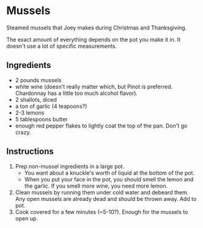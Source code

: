 # Mussels

Steamed mussels that Joey makes during Christmas and Thanksgiving.

The exact amount of everything depends on the pot you make it in. It doesn't use a lot of specific measurements. 

## Ingredients

- 2 pounds mussels
- white wine (doesn't really matter which, but Pinot is preferred. Chardonnay has a little too much alcohol flavor).
- 2 shallots, diced 
- a ton of garlic (4 teapoons?)
- 2-3 lemons
- 5 tablespoons butter
- enough red pepper flakes to lightly coat the top of the pan. Don't go crazy.

## Instructions

1. Prep non-mussel ingredients in a large pot. 
    - You want about a knuckle's worth of liquid at the bottom of the pot. 
    - When you put your face in the pot, you should smell the lemon and the garlic. If you smell more wine, you need more lemon. 
2. Clean mussels by running them under cold water and debeard them. Any open mussels are already dead and should be thrown away. Add to pot.
3. Cook covered for a few minutes (~5-10?). Enough for the mussels to open up. 